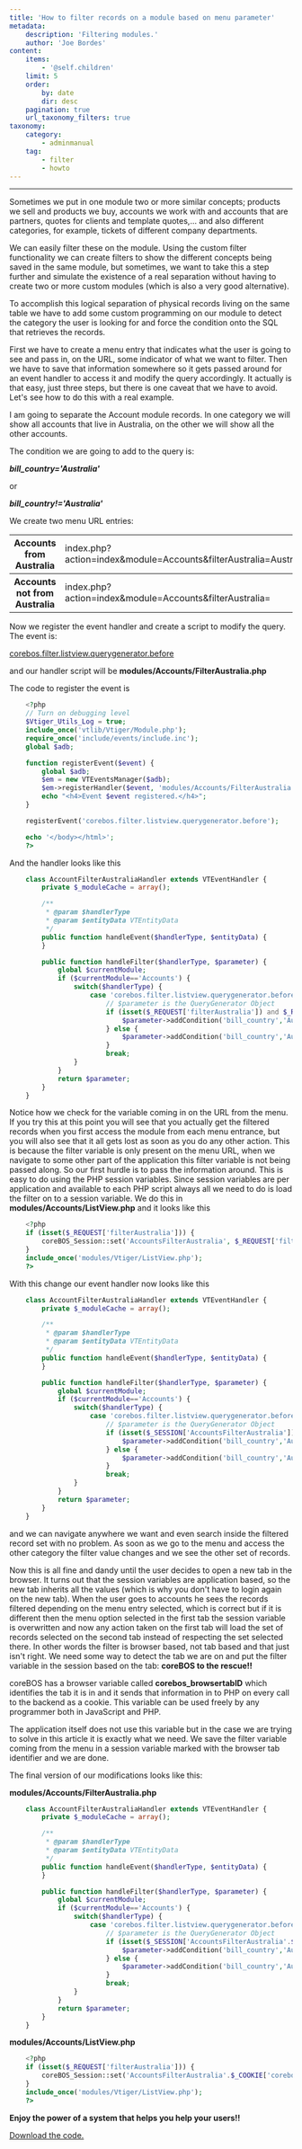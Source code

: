 ```yaml
---
title: 'How to filter records on a module based on menu parameter'
metadata:
    description: 'Filtering modules.'
    author: 'Joe Bordes'
content:
    items:
        - '@self.children'
    limit: 5
    order:
        by: date
        dir: desc
    pagination: true
    url_taxonomy_filters: true
taxonomy:
    category:
        - adminmanual
    tag:
        - filter
        - howto
---
```

---
Sometimes we put in one module two or more similar concepts; products we
sell and products we buy, accounts we work with and accounts that are
partners, quotes for clients and template quotes,... and also different
categories, for example, tickets of different company departments.

We can easily filter these on the module. Using the custom filter
functionality we can create filters to show the different concepts being
saved in the same module, but sometimes, we want to take this a step
further and simulate the existence of a real separation without having
to create two or more custom modules (which is also a very good
alternative).

To accomplish this logical separation of physical records living on the
same table we have to add some custom programming on our module to
detect the category the user is looking for and force the condition onto
the SQL that retrieves the records.

First we have to create a menu entry that indicates what the user is
going to see and pass in, on the URL, some indicator of what we want to
filter. Then we have to save that information somewhere so it gets
passed around for an event handler to access it and modify the query
accordingly. It actually is that easy, just three steps, but there is
one caveat that we have to avoid. Let's see how to do this with a real
example.

I am going to separate the Account module records. In one category we
will show all accounts that live in Australia, on the other we will show
all the other accounts.

The condition we are going to add to the query is:

***bill_country='Australia'***

or

***bill_country!='Australia'***

We create two menu URL entries:

<table class="table table-striped">
<th>Accounts from Australia</th>
<td>index.php?action=index&amp;module=Accounts&amp;filterAustralia=Australia</td>
</tr>
<tbody>
<tr class="odd">
<th>Accounts not from Australia</th>
<td>index.php?action=index&amp;module=Accounts&amp;filterAustralia=</td>
</tr>
</tbody>
</table>

Now we register the event handler and create a script to modify the
query. The event is:

[corebos.filter.listview.querygenerator.before](http://localhost/coreBOSDocumentation/developer-guide/architecture-concepts/corebos_hooks#corebos-filter-listview-querygenerator-before)

and our handler script will be **modules/Accounts/FilterAustralia.php**

The code to register the event is
```php
    <?php
    // Turn on debugging level
    $Vtiger_Utils_Log = true;
    include_once('vtlib/Vtiger/Module.php');
    require_once('include/events/include.inc');
    global $adb;

    function registerEvent($event) {
        global $adb;
        $em = new VTEventsManager($adb);
        $em->registerHandler($event, 'modules/Accounts/FilterAustralia.php', 'AccountFilterAustraliaHandler');
        echo "<h4>Event $event registered.</h4>";
    }

    registerEvent('corebos.filter.listview.querygenerator.before');

    echo '</body></html>';
    ?>
```
And the handler looks like this
```php
    class AccountFilterAustraliaHandler extends VTEventHandler {
        private $_moduleCache = array();

        /**
         * @param $handlerType
         * @param $entityData VTEntityData
         */
        public function handleEvent($handlerType, $entityData) {
        }

        public function handleFilter($handlerType, $parameter) {
            global $currentModule;
            if ($currentModule=='Accounts') {
                switch($handlerType) {
                    case 'corebos.filter.listview.querygenerator.before':
                        // $parameter is the QueryGenerator Object
                        if (isset($_REQUEST['filterAustralia']) and $_REQUEST['filterAustralia']=='Australia') {
                            $parameter->addCondition('bill_country','Australia','e','and');
                        } else {
                            $parameter->addCondition('bill_country','Australia','n','and');
                        }
                        break;
                }
            }
            return $parameter;
        }
    }
```
Notice how we check for the variable coming in on the URL from the menu.
If you try this at this point you will see that you actually get the
filtered records when you first access the module from each menu
entrance, but you will also see that it all gets lost as soon as you do
any other action. This is because the filter variable is only present on
the menu URL, when we navigate to some other part of the application
this filter variable is not being passed along. So our first hurdle is
to pass the information around. This is easy to do using the PHP session
variables. Since session variables are per application and available to
each PHP script always all we need to do is load the filter on to a
session variable. We do this in **modules/Accounts/ListView.php** and it
looks like this
```php
    <?php
    if (isset($_REQUEST['filterAustralia'])) {
        coreBOS_Session::set('AccountsFilterAustralia', $_REQUEST['filterAustralia']);
    }
    include_once('modules/Vtiger/ListView.php');
    ?>
```
With this change our event handler now looks like this
```php
    class AccountFilterAustraliaHandler extends VTEventHandler {
        private $_moduleCache = array();

        /**
         * @param $handlerType
         * @param $entityData VTEntityData
         */
        public function handleEvent($handlerType, $entityData) {
        }

        public function handleFilter($handlerType, $parameter) {
            global $currentModule;
            if ($currentModule=='Accounts') {
                switch($handlerType) {
                    case 'corebos.filter.listview.querygenerator.before':
                        // $parameter is the QueryGenerator Object
                        if (isset($_SESSION['AccountsFilterAustralia']) and $_SESSION['AccountsFilterAustralia']=='Australia') {
                            $parameter->addCondition('bill_country','Australia','e','and');
                        } else {
                            $parameter->addCondition('bill_country','Australia','n','and');
                        }
                        break;
                }
            }
            return $parameter;
        }
    }
```
and we can navigate anywhere we want and even search inside the filtered
record set with no problem. As soon as we go to the menu and access the
other category the filter value changes and we see the other set of
records.

Now this is all fine and dandy until the user decides to open a new tab
in the browser. It turns out that the session variables are application
based, so the new tab inherits all the values (which is why you don't
have to login again on the new tab). When the user goes to accounts he
sees the records filtered depending on the menu entry selected, which is
correct but if it is different then the menu option selected in the
first tab the session variable is overwritten and now any action taken
on the first tab will load the set of records selected on the second tab
instead of respecting the set selected there. In other words the filter
is browser based, not tab based and that just isn't right. We need some
way to detect the tab we are on and put the filter variable in the
session based on the tab: **coreBOS to the rescue!!**

coreBOS has a browser variable called **corebos\_browsertabID** which
identifies the tab it is in and it sends that information in to PHP on
every call to the backend as a cookie. This variable can be used freely
by any programmer both in JavaScript and PHP.

The application itself does not use this variable but in the case we are
trying to solve in this article it is exactly what we need. We save the
filter variable coming from the menu in a session variable marked with
the browser tab identifier and we are done.

The final version of our modifications looks like this:

**modules/Accounts/FilterAustralia.php**
```php
    class AccountFilterAustraliaHandler extends VTEventHandler {
        private $_moduleCache = array();

        /**
         * @param $handlerType
         * @param $entityData VTEntityData
         */
        public function handleEvent($handlerType, $entityData) {
        }

        public function handleFilter($handlerType, $parameter) {
            global $currentModule;
            if ($currentModule=='Accounts') {
                switch($handlerType) {
                    case 'corebos.filter.listview.querygenerator.before':
                        // $parameter is the QueryGenerator Object
                        if (isset($_SESSION['AccountsFilterAustralia'.$_COOKIE['corebos_browsertabID']]) and $_SESSION['AccountsFilterAustralia'.$_COOKIE['corebos_browsertabID']]=='Australia') {
                            $parameter->addCondition('bill_country','Australia','e','and');
                        } else {
                            $parameter->addCondition('bill_country','Australia','n','and');
                        }
                        break;
                }
            }
            return $parameter;
        }
    }
```
**modules/Accounts/ListView.php**
```php
    <?php
    if (isset($_REQUEST['filterAustralia'])) {
        coreBOS_Session::set('AccountsFilterAustralia'.$_COOKIE['corebos_browsertabID'], $_REQUEST['filterAustralia']);
    }
    include_once('modules/Vtiger/ListView.php');
    ?>
```
**Enjoy the power of a system that helps you help your users!!**

[Download the code.](filteraustralia.zip)
